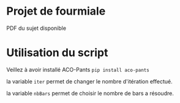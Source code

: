 # Projet de fourmiale

PDF du sujet disponible

# Utilisation du script

Veillez à avoir installé ACO-Pants
```pip install aco-pants```

la variable ```iter``` permet de changer le nombre d'itération effectué.

la variable ```nbBars``` permet de choisir le nombre de bars a résoudre.
